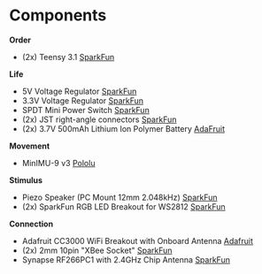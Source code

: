 # Components

**Order**
- (2x) Teensy 3.1 [SparkFun](https://www.sparkfun.com/products/12646)

**Life**
- 5V Voltage Regulator [SparkFun](https://www.sparkfun.com/products/107)
- 3.3V Voltage Regulator [SparkFun](https://www.sparkfun.com/products/526)
- SPDT Mini Power Switch [SparkFun](https://www.sparkfun.com/products/102)
- (2x) JST right-angle connectors [SparkFun](https://www.sparkfun.com/products/9749)
- (2x) 3.7V 500mAh Lithium Ion Polymer Battery [AdaFruit](https://www.adafruit.com/products/1578)

**Movement**
- MinIMU-9 v3 [Pololu](https://www.pololu.com/product/2468)

**Stimulus**
- Piezo Speaker (PC Mount 12mm 2.048kHz) [SparkFun](https://www.sparkfun.com/products/7950)
- (2x) SparkFun RGB LED Breakout for WS2812 [SparkFun](https://www.sparkfun.com/products/11820)

**Connection**
- Adafruit CC3000 WiFi Breakout with Onboard Antenna [Adafruit](https://www.adafruit.com/products/1469)
- (2x) 2mm 10pin "XBee Socket" [SparkFun](https://www.sparkfun.com/products/8272)
- Synapse RF266PC1 with 2.4GHz Chip Antenna [SparkFun](https://www.sparkfun.com/products/11279)